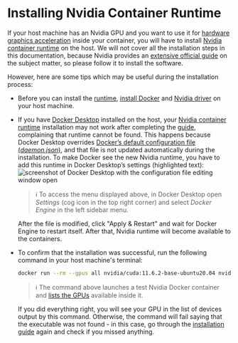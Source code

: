 # Installing Nvidia Container Runtime

If your host machine has an Nvidia GPU and you want to use it for [hardware graphics acceleration][docs_advanced_usage] inside your container, you will have to install [Nvidia container runtime][nvidia_container_runtime_github] on the host. We will not cover all the installation steps in this documentation, because Nvidia provides an [extensive official guide][nvidia_container_runtime_installation] on the subject matter, so please follow it to install the software. 

However, here are some tips which may be useful during the installation process:

- Before you can install the [runtime][nvidia_container_runtime_github], [install Docker][docs_installing_docker] and [Nvidia driver][nvidia_driver] on your host machine.


- If you have [Docker Desktop][docker_desktop] installed on the host, your [Nvidia container runtime][nvidia_container_runtime_github] installation may not work after completing the [guide][nvidia_container_runtime_installation], complaining that runtime cannot be found. This happens because Docker Desktop overrides [Docker’s default configuration file (_daemon.json_)][docker_configuration_file], and that file is not updated automatically during the installation. To make Docker see the new Nvidia runtime, you have to add this runtime in Docker Desktop’s settings (highlighted text):
  ![screenshot of Docker Desktop with the configuration file editing window open](https://raw.githubusercontent.com/TalTech-IVAR-Lab/ubuntu-desktop-docker/main/docs/images/docker_desktop_nvidia_runtime.png "Adding Nvidia runtime to the configuration file in Docker Desktop")
  > ℹ️ To access the menu displayed above, in Docker Desktop open _Settings_ (cog icon in the top right corner) and select _Docker Engine_ in the left sidebar menu.
  
  After the file is modified, click "Apply & Restart" and wait for Docker Engine to restart itself. After that, Nvidia runtime will become available to the containers.


- To confirm that the installation was successful, run the following command in your host machine's terminal:
  ```bash
  docker run --rm --gpus all nvidia/cuda:11.6.2-base-ubuntu20.04 nvidia-smi --list-gpus
  ```
  > ℹ️ The command above launches a test Nvidia Docker container and [lists the GPUs][nvidia-smi] available inside it.

  If you did everything right, you will see your GPU in the list of devices output by this command. Otherwise, the command will fail saying that the executable was not found - in this case, go through the [installation guide][nvidia_container_runtime_installation] again and check if you missed anything.
  


[docs_advanced_usage]: ADVANCED_USAGE.md
[docs_installing_docker]: INSTALLING_DOCKER.md
[nvidia_driver]: https://www.nvidia.com/download/index.aspx
[nvidia_container_runtime_github]: https://github.com/NVIDIA/nvidia-docker
[nvidia_container_runtime_installation]: https://docs.nvidia.com/datacenter/cloud-native/container-toolkit/install-guide.html#docker
[nvidia-smi]: https://developer.nvidia.com/nvidia-system-management-interface
[docker_desktop]: https://docs.docker.com/desktop/
[docker_configuration_file]: https://docs.docker.com/config/daemon/#configure-the-docker-daemon
